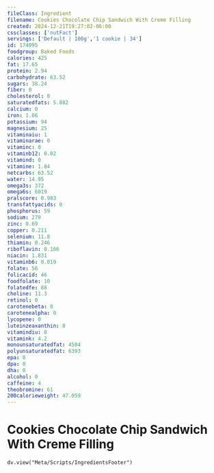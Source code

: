 ```yaml
---
fileClass: Ingredient
filename: Cookies Chocolate Chip Sandwich With Creme Filling
created: 2024-12-21T19:27:02-06:00
cssclasses: ['nutFact']
servings: ['Default | 100g','1 cookie | 34']
id: 174095
foodgroup: Baked Foods
calories: 425
fat: 17.65
protein: 2.94
carbohydrate: 63.52
sugars: 38.24
fiber: 0
cholesterol: 0
saturatedfats: 5.882
calcium: 0
iron: 1.06
potassium: 94
magnesium: 25
vitaminaiu: 1
vitaminarae: 0
vitaminc: 0
vitaminb12: 0.02
vitamind: 0
vitamine: 1.84
netcarbs: 63.52
water: 14.95
omega3s: 372
omega6s: 6019
pralscore: 0.983
transfattyacids: 0
phosphorus: 59
sodium: 279
zinc: 0.69
copper: 0.211
selenium: 11.8
thiamin: 0.246
riboflavin: 0.166
niacin: 1.831
vitaminb6: 0.019
folate: 56
folicacid: 46
foodfolate: 10
folatedfe: 88
choline: 11.3
retinol: 0
carotenebeta: 0
carotenealpha: 0
lycopene: 0
luteinzeaxanthin: 8
vitamindiu: 0
vitamink: 4.2
monounsaturatedfat: 4504
polyunsaturatedfat: 6393
epa: 0
dpa: 0
dha: 0
alcohol: 0
caffeine: 4
theobromine: 61
200calorieweight: 47.059
---
```


# Cookies Chocolate Chip Sandwich With Creme Filling

```dataviewjs
dv.view("Meta/Scripts/IngredientsFooter")
```